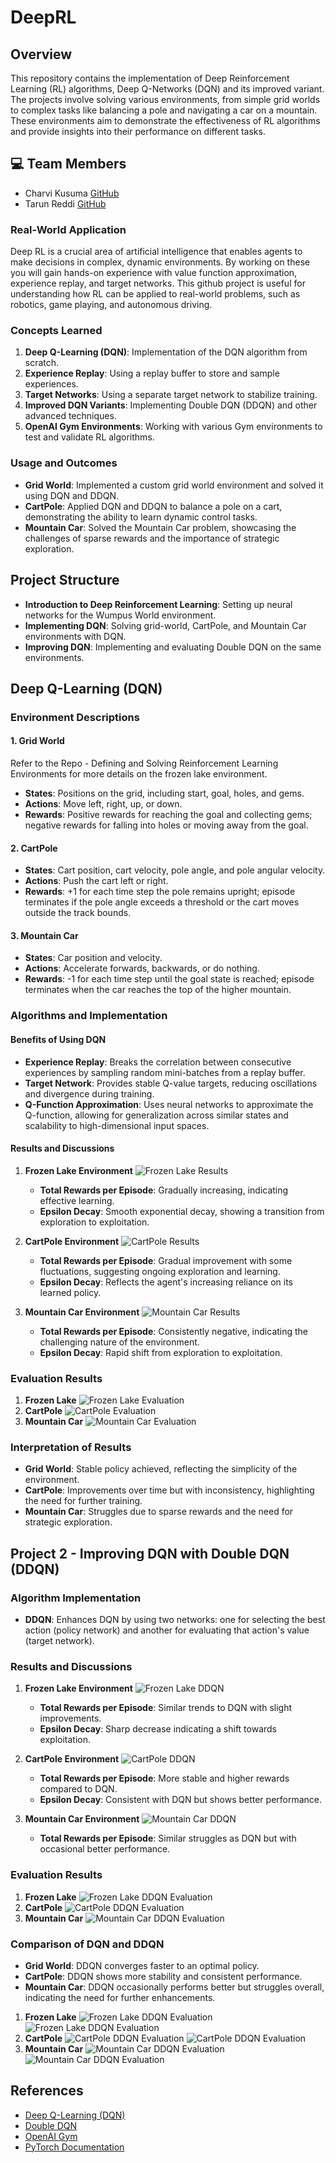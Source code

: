 # DeepRL

## Overview

This repository contains the implementation of Deep Reinforcement Learning (RL) algorithms, Deep Q-Networks (DQN) and its improved variant. The projects involve solving various environments, from simple grid worlds to complex tasks like balancing a pole and navigating a car on a mountain. These environments aim to demonstrate the effectiveness of RL algorithms and provide insights into their performance on different tasks.

## 💻 Team Members

-   Charvi Kusuma [GitHub](https://github.com/kcharvi)
-   Tarun Reddi [GitHub](https://github.com/REDDITARUN)

### Real-World Application

Deep RL is a crucial area of artificial intelligence that enables agents to make decisions in complex, dynamic environments. By working on these you will gain hands-on experience with value function approximation, experience replay, and target networks. This github project is useful for understanding how RL can be applied to real-world problems, such as robotics, game playing, and autonomous driving.

### Concepts Learned

1. **Deep Q-Learning (DQN)**: Implementation of the DQN algorithm from scratch.
2. **Experience Replay**: Using a replay buffer to store and sample experiences.
3. **Target Networks**: Using a separate target network to stabilize training.
4. **Improved DQN Variants**: Implementing Double DQN (DDQN) and other advanced techniques.
5. **OpenAI Gym Environments**: Working with various Gym environments to test and validate RL algorithms.

### Usage and Outcomes

-   **Grid World**: Implemented a custom grid world environment and solved it using DQN and DDQN.
-   **CartPole**: Applied DQN and DDQN to balance a pole on a cart, demonstrating the ability to learn dynamic control tasks.
-   **Mountain Car**: Solved the Mountain Car problem, showcasing the challenges of sparse rewards and the importance of strategic exploration.

## Project Structure

-   **Introduction to Deep Reinforcement Learning**: Setting up neural networks for the Wumpus World environment.
-   **Implementing DQN**: Solving grid-world, CartPole, and Mountain Car environments with DQN.
-   **Improving DQN**: Implementing and evaluating Double DQN on the same environments.

## Deep Q-Learning (DQN)

### Environment Descriptions

#### 1. Grid World

Refer to the <a src="https://github.com/kcharvi/Defining-and-Solving-Reinforcement-Learning-Environments">Repo - Defining and Solving Reinforcement Learning Environments</a> for more details on the frozen lake environment.

-   **States**: Positions on the grid, including start, goal, holes, and gems.
-   **Actions**: Move left, right, up, or down.
-   **Rewards**: Positive rewards for reaching the goal and collecting gems; negative rewards for falling into holes or moving away from the goal.

#### 2. CartPole

-   **States**: Cart position, cart velocity, pole angle, and pole angular velocity.
-   **Actions**: Push the cart left or right.
-   **Rewards**: +1 for each time step the pole remains upright; episode terminates if the pole angle exceeds a threshold or the cart moves outside the track bounds.

#### 3. Mountain Car

-   **States**: Car position and velocity.
-   **Actions**: Accelerate forwards, backwards, or do nothing.
-   **Rewards**: -1 for each time step until the goal state is reached; episode terminates when the car reaches the top of the higher mountain.

### Algorithms and Implementation

#### Benefits of Using DQN

-   **Experience Replay**: Breaks the correlation between consecutive experiences by sampling random mini-batches from a replay buffer.
-   **Target Network**: Provides stable Q-value targets, reducing oscillations and divergence during training.
-   **Q-Function Approximation**: Uses neural networks to approximate the Q-function, allowing for generalization across similar states and scalability to high-dimensional input spaces.

#### Results and Discussions

1. **Frozen Lake Environment**
   ![Frozen Lake Results](images/Frozen_Lake_Results1.png)

    - **Total Rewards per Episode**: Gradually increasing, indicating effective learning.
    - **Epsilon Decay**: Smooth exponential decay, showing a transition from exploration to exploitation.

2. **CartPole Environment**
   ![CartPole Results](images/CartPole_Results1.png)

    - **Total Rewards per Episode**: Gradual improvement with some fluctuations, suggesting ongoing exploration and learning.
    - **Epsilon Decay**: Reflects the agent's increasing reliance on its learned policy.

3. **Mountain Car Environment**
   ![Mountain Car Results](images/MountainCar_Results1.png)
    - **Total Rewards per Episode**: Consistently negative, indicating the challenging nature of the environment.
    - **Epsilon Decay**: Rapid shift from exploration to exploitation.

### Evaluation Results

1. **Frozen Lake**
   ![Frozen Lake Evaluation](images/FrozenLake_Results2.png)
2. **CartPole**
   ![CartPole Evaluation](images/CartPole_Results2.png)
3. **Mountain Car**
   ![Mountain Car Evaluation](images/MountainCar_Results2.png)

### Interpretation of Results

-   **Grid World**: Stable policy achieved, reflecting the simplicity of the environment.
-   **CartPole**: Improvements over time but with inconsistency, highlighting the need for further training.
-   **Mountain Car**: Struggles due to sparse rewards and the need for strategic exploration.

## Project 2 - Improving DQN with Double DQN (DDQN)

### Algorithm Implementation

-   **DDQN**: Enhances DQN by using two networks: one for selecting the best action (policy network) and another for evaluating that action's value (target network).

### Results and Discussions

1. **Frozen Lake Environment**
   ![Frozen Lake DDQN](images/FrozenLake_Results_DDQN1.png)

    - **Total Rewards per Episode**: Similar trends to DQN with slight improvements.
    - **Epsilon Decay**: Sharp decrease indicating a shift towards exploitation.

2. **CartPole Environment**
   ![CartPole DDQN](images/Cartpole_Results_DDQN1.png)

    - **Total Rewards per Episode**: More stable and higher rewards compared to DQN.
    - **Epsilon Decay**: Consistent with DQN but shows better performance.

3. **Mountain Car Environment**
   ![Mountain Car DDQN](images/MountainCar_Results_DDQN1.png)
    - **Total Rewards per Episode**: Similar struggles as DQN but with occasional better performance.

### Evaluation Results

1. **Frozen Lake**
   ![Frozen Lake DDQN Evaluation](images/FrozenLake_Results_DDQN2.png)
2. **CartPole**
   ![CartPole DDQN Evaluation](images/CartPole_Results_DDQN2.png)
3. **Mountain Car**
   ![Mountain Car DDQN Evaluation](images/MountainCar_Results_DDQN2.png)

### Comparison of DQN and DDQN

-   **Grid World**: DDQN converges faster to an optimal policy.
-   **CartPole**: DDQN shows more stability and consistent performance.
-   **Mountain Car**: DDQN occasionally performs better but struggles overall, indicating the need for further enhancements.

1. **Frozen Lake**
   ![Frozen Lake DDQN Evaluation](<images/Untitled%20(3).png>)
   ![Frozen Lake DDQN Evaluation](<images/Untitled%20(4).png>)
2. **CartPole**
   ![CartPole DDQN Evaluation](<images/Untitled%20(5).png>)
   ![CartPole DDQN Evaluation](<images/Untitled%20(6).png>)
3. **Mountain Car**
   ![Mountain Car DDQN Evaluation](<images/Untitled%20(7).png>)
   ![Mountain Car DDQN Evaluation](<images/Untitled%20(8).png>)

## References

-   [Deep Q-Learning (DQN)](https://arxiv.org/abs/1312.5602)
-   [Double DQN](https://arxiv.org/abs/1509.06461)
-   [OpenAI Gym](https://gym.openai.com/)
-   [PyTorch Documentation](https://pytorch.org/tutorials/intermediate/reinforcement_q_learning.html)
